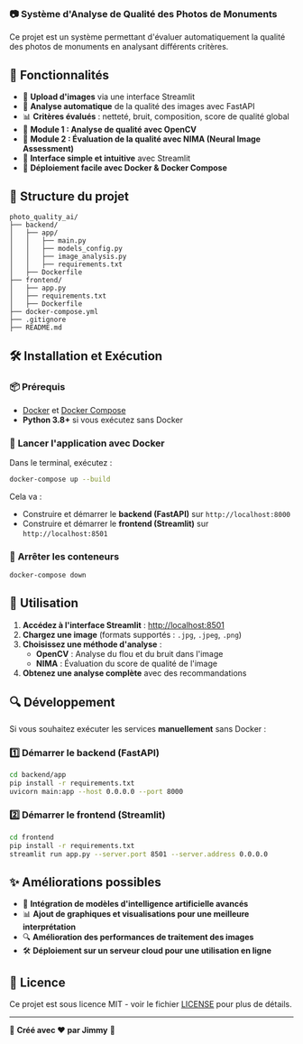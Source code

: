 ### 📷 **Système d'Analyse de Qualité des Photos de Monuments**

Ce projet est un système permettant d'évaluer automatiquement la qualité des photos de monuments en analysant différents critères.

## 🚀 **Fonctionnalités**
- 📸 **Upload d'images** via une interface Streamlit
- 🎨 **Analyse automatique** de la qualité des images avec FastAPI
- 📊 **Critères évalués** : netteté, bruit, composition, score de qualité global
- 🧠 **Module 1 : Analyse de qualité avec OpenCV**
- 🤖 **Module 2 : Évaluation de la qualité avec NIMA (Neural Image Assessment)**
- 🔧 **Interface simple et intuitive** avec Streamlit
- 🐳 **Déploiement facile avec Docker & Docker Compose**

## 📂 **Structure du projet**
```
photo_quality_ai/
├── backend/          
│   ├── app/
│   │   ├── main.py    
│   │   ├── models_config.py   
│   │   ├── image_analysis.py    
│   │   ├── requirements.txt
│   ├── Dockerfile
├── frontend/          
│   ├── app.py
│   ├── requirements.txt
│   ├── Dockerfile
├── docker-compose.yml 
├── .gitignore
├── README.md
```

## 🛠️ **Installation et Exécution**

### 📦 **Prérequis**
- [Docker](https://www.docker.com/) et [Docker Compose](https://docs.docker.com/compose/)
- **Python 3.8+** si vous exécutez sans Docker

### 🔧 **Lancer l'application avec Docker**
Dans le terminal, exécutez :
```bash
docker-compose up --build
```
Cela va :
- Construire et démarrer le **backend (FastAPI)** sur `http://localhost:8000`
- Construire et démarrer le **frontend (Streamlit)** sur `http://localhost:8501`

### 📂 **Arrêter les conteneurs**
```bash
docker-compose down
```

## 🎨 **Utilisation**
1. **Accédez à l'interface Streamlit** : [http://localhost:8501](http://localhost:8501)
2. **Chargez une image** (formats supportés : `.jpg`, `.jpeg`, `.png`)
3. **Choisissez une méthode d'analyse** :
   - **OpenCV** : Analyse du flou et du bruit dans l'image
   - **NIMA** : Évaluation du score de qualité de l'image
4. **Obtenez une analyse complète** avec des recommandations

## 🔍 **Développement**
Si vous souhaitez exécuter les services **manuellement** sans Docker :

### 1️⃣ **Démarrer le backend (FastAPI)**
```bash
cd backend/app
pip install -r requirements.txt
uvicorn main:app --host 0.0.0.0 --port 8000
```

### 2️⃣ **Démarrer le frontend (Streamlit)**
```bash
cd frontend
pip install -r requirements.txt
streamlit run app.py --server.port 8501 --server.address 0.0.0.0
```

## ✨ **Améliorations possibles**
- 🧠 **Intégration de modèles d'intelligence artificielle avancés**
- 📊 **Ajout de graphiques et visualisations pour une meilleure interprétation**
- 🔍 **Amélioration des performances de traitement des images**
- 🛠️ **Déploiement sur un serveur cloud pour une utilisation en ligne**

## 📝 **Licence**
Ce projet est sous licence MIT - voir le fichier [LICENSE](LICENSE) pour plus de détails.

---

🚀 **Créé avec ❤️ par Jimmy** 🎉

